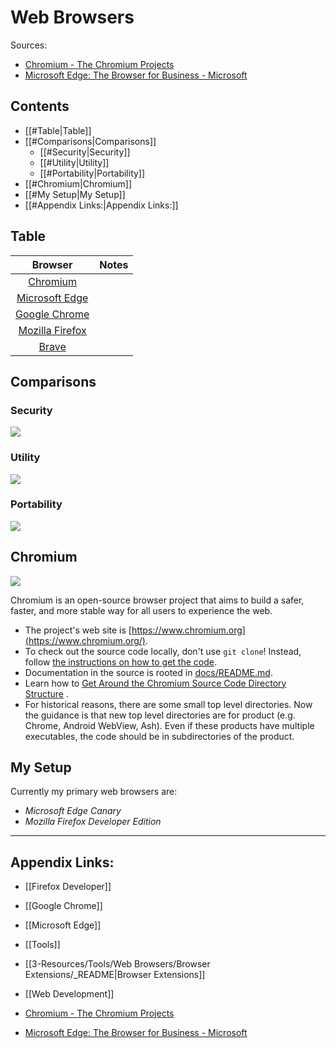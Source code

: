 # Web Browsers

Sources:
-   [Chromium - The Chromium Projects](https://www.chromium.org/Home)
-   [Microsoft Edge: The Browser for Business - Microsoft](https://www.microsoft.com/en-us/edge/business?form=MM13Y8&OCID=MM13Y8&OCID=AID2100873_SEM_469918d2b40c1c3bedab786890d18649:G:s&msclkid=469918d2b40c1c3bedab786890d18649)

## Contents

- [[#Table|Table]]
- [[#Comparisons|Comparisons]]
	- [[#Security|Security]]
	- [[#Utility|Utility]]
	- [[#Portability|Portability]]
- [[#Chromium|Chromium]]
- [[#My Setup|My Setup]]
- [[#Appendix Links:|Appendix Links:]]



## Table

|                  Browser                  | Notes |
|:-----------------------------------------:|:-----:|
| [Chromium](https://www.chromium.org/Home) |       |
|            [Microsoft Edge]()             |       |
|             [Google Chrome]()             |       |
|            [Mozilla Firefox]()            |       |
|                 [Brave]()                 |       |


## Comparisons

### Security

![](https://i.imgur.com/35p6RSR.png)


### Utility

![](https://i.imgur.com/FAChiSF.png)

### Portability

![](https://i.imgur.com/YhdAyWk.png)


## Chromium

![](https://i.imgur.com/eICerS7.png)

Chromium is an open-source browser project that aims to build a safer, faster, and more stable way for all users to experience the web.

- The project's web site is [https://www.chromium.org](https://www.chromium.org/).
- To check out the source code locally, don't use `git clone`! Instead, follow [the instructions on how to get the code](https://chromium.googlesource.com/chromium/src.git/+/HEAD/docs/get_the_code.md).
- Documentation in the source is rooted in [docs/README.md](https://chromium.googlesource.com/chromium/src.git/+/HEAD/docs/README.md).
- Learn how to [Get Around the Chromium Source Code Directory Structure](https://www.chromium.org/developers/how-tos/getting-around-the-chrome-source-code) .
- For historical reasons, there are some small top level directories. Now the guidance is that new top level directories are for product (e.g. Chrome, Android WebView, Ash). Even if these products have multiple executables, the code should be in subdirectories of the product.

## My Setup

Currently my primary web browsers are:
- *Microsoft Edge Canary*
- *Mozilla Firefox Developer Edition*

***

## Appendix Links:

- [[Firefox Developer]]
- [[Google Chrome]]
- [[Microsoft Edge]]
- [[Tools]]
- [[3-Resources/Tools/Web Browsers/Browser Extensions/_README|Browser Extensions]]
- [[Web Development]]


- [Chromium - The Chromium Projects](https://www.chromium.org/Home)
- [Microsoft Edge: The Browser for Business - Microsoft](https://www.microsoft.com/en-us/edge/business?form=MM13Y8&OCID=MM13Y8&OCID=AID2100873_SEM_469918d2b40c1c3bedab786890d18649:G:s&msclkid=469918d2b40c1c3bedab786890d18649)